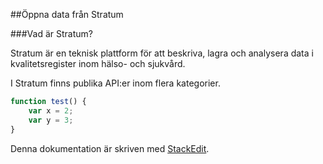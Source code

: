 ##Öppna data från Stratum

###Vad är Stratum?

Stratum är en teknisk plattform för att beskriva, lagra och analysera data i kvalitetsregister inom hälso- och sjukvård.

I Stratum finns publika API:er inom flera kategorier. 
```javascript
function test() {
	var x = 2;
	var y = 3;
}
```
Denna dokumentation är skriven med [<i class="icon-provider-stackedit"></i> StackEdit](https://stackedit.io/).
